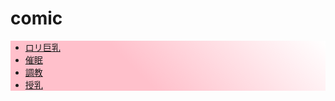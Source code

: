 # comic

<div class="gradient">
    <ul>
        <li><a href="tags/oppai_loli.html">ロリ巨乳</a></li>
        <li><a href="tags/mind_control.html">催眠</a></li>
        <li><a href="tags/sm.html">調教</a></li>
        <li><a href="tags/milk.html">授乳</a></li>
    </ul>
</div>

<style>
    .gradient {
    background: linear-gradient(45deg, pink 40%, white 100%);
    }
</style>
